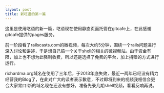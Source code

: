 ```yaml
---
layout: post
title: 新呓语的第一篇
---
```


这里是使用呓语的新一篇，呓语现在使用静态页面托管在gitcafe上，在此感谢gitcafe提供的pages服务。

前一阶段看了railscasts.com的微视频，每次大约5分钟，围绕一个rails问题进行深入讨论和讲述，于是想自己搞一个关于shell的相关的微视频站。由于资金有限，加上也不想为此强制收费，所以还是选择了免费的平台，加上捐赠的方式进行运行。

richardma.org域名在使用了三年后，于2013年底失效，最近一两年已经没有精力经营我的Blog了，在此对广大的读者表示歉意，不过即将到来的视频我相信会更合大家胃口!新的域名现在还没有想好，准备先录几期shell视频，看看反响再说。

